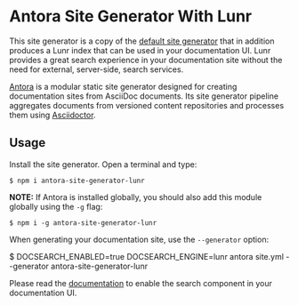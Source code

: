 # Antora Site Generator With Lunr

This site generator is a copy of the [default site generator](https://gitlab.com/antora/antora/blob/master/packages/site-generator-default/README.adoc) that in addition produces a Lunr index that can be used in your documentation UI.
Lunr provides a great search experience in your documentation site without the need for external, server-side, search services.

[Antora](https://antora.org) is a modular static site generator designed for creating documentation sites from AsciiDoc documents.
Its site generator pipeline aggregates documents from versioned content repositories and processes them using [Asciidoctor](https://asciidoctor.org).

## Usage

Install the site generator.
Open a terminal and type:

    $ npm i antora-site-generator-lunr

**NOTE:** If Antora is installed globally, you should also add this module globally using the `-g` flag:

    $ npm i -g antora-site-generator-lunr

When generating your documentation site, use the `--generator` option:

  $ DOCSEARCH_ENABLED=true DOCSEARCH_ENGINE=lunr antora site.yml --generator antora-site-generator-lunr

Please read the [documentation](https://github.com/Mogztter/antora-lunr#enable-the-search-component-in-the-ui) to enable the search component in your documentation UI.
